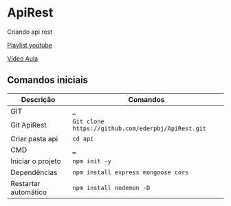 # ApiRest

Criando api rest

[Playlist youtube](https://www.youtube.com/channel/UCz75xXTimMhZkbK__XOM8hQ/videos)

[Vídeo Aula](https://www.youtube.com/watch?v=U67QewoutC0)

## Comandos iniciais

| Descrição            | Comandos                                           |
| -------------------- | -------------------------------------------------- |
| GIT                  | **\_**                                             |
| Git ApiRest          | `Git clone https://github.com/ederpbj/ApiRest.git` |
| Criar pasta api      | `cd api`                                           |
| CMD                  | **\_**                                             |
| Iniciar o projeto    | `npm init -y`                                      |
| Dependências         | `npm install express mongoose cors`                |
| Restartar automático | `npm install nodemon -D`                           |

